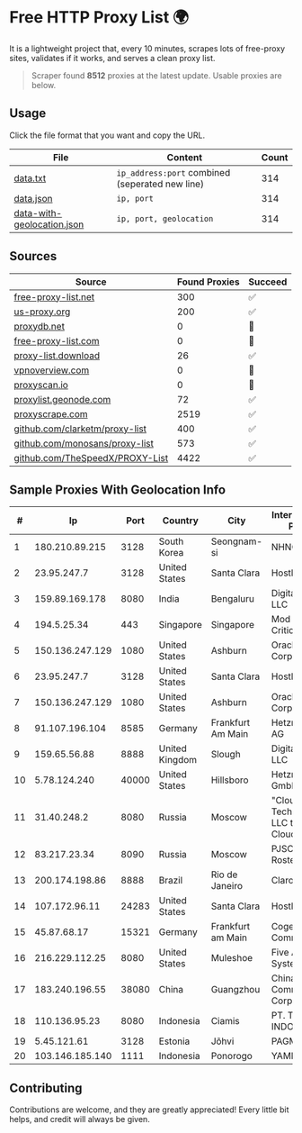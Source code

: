 
# Free HTTP Proxy List 🌍

It is a lightweight project that, every 10 minutes, scrapes lots of free-proxy sites, validates if it works, and serves a clean proxy list.


> Scraper found **8512** proxies at the latest update. Usable proxies are below.

## Usage

Click the file format that you want and copy the URL.


|File|Content|Count|
|----|-------|-----|
|[data.txt](https://raw.githubusercontent.com/themiralay/Proxy-List-World/master/data.txt)|`ip_address:port` combined (seperated new line)|314|
|[data.json](https://raw.githubusercontent.com/themiralay/Proxy-List-World/master/data.json)|`ip, port`|314|
|[data-with-geolocation.json](https://raw.githubusercontent.com/themiralay/Proxy-List-World/master/data-with-geolocation.json)|`ip, port, geolocation`|314|

## Sources

|Source|Found Proxies|Succeed|
|------|-------------|-------|
|[free-proxy-list.net](https://free-proxy-list.net)|300|✅|
|[us-proxy.org](https://www.us-proxy.org)|200|✅|
|[proxydb.net](http://proxydb.net)|0|🚫|
|[free-proxy-list.com](https://free-proxy-list.com/?page=&port=&type%5B%5D=http&type%5B%5D=https&up_time=0&search=Search)|0|🚫|
|[proxy-list.download](https://www.proxy-list.download/HTTP)|26|✅|
|[vpnoverview.com](https://vpnoverview.com/privacy/anonymous-browsing/free-proxy-servers)|0|🚫|
|[proxyscan.io](https://www.proxyscan.io)|0|🚫|
|[proxylist.geonode.com](https://proxylist.geonode.com/api/proxy-list?limit=300&page=1&sort_by=lastChecked&sort_type=desc&protocols=http,https)|72|✅|
|[proxyscrape.com](https://api.proxyscrape.com/v2/?request=displayproxies&protocol=http&timeout=10000&country=all&ssl=all&anonymity=all)|2519|✅|
|[github.com/clarketm/proxy-list](https://raw.githubusercontent.com/clarketm/proxy-list/master/proxy-list-raw.txt)|400|✅|
|[github.com/monosans/proxy-list](https://raw.githubusercontent.com/monosans/proxy-list/main/proxies/http.txt)|573|✅|
|[github.com/TheSpeedX/PROXY-List](https://raw.githubusercontent.com/TheSpeedX/PROXY-List/master/http.txt)|4422|✅|


## Sample Proxies With Geolocation Info

|#|Ip|Port|Country|City|Internet Service Provider|
|-|--|----|-------|----|-------------------------|
|1|180.210.89.215|3128|South Korea|Seongnam-si|NHNCLOUD|
|2|23.95.247.7|3128|United States|Santa Clara|HostPapa|
|3|159.89.169.178|8080|India|Bengaluru|DigitalOcean, LLC|
|4|194.5.25.34|443|Singapore|Singapore|Mod Mission Critical LLC|
|5|150.136.247.129|1080|United States|Ashburn|Oracle Corporation|
|6|23.95.247.7|3128|United States|Santa Clara|HostPapa|
|7|150.136.247.129|1080|United States|Ashburn|Oracle Corporation|
|8|91.107.196.104|8585|Germany|Frankfurt Am Main|Hetzner Online AG|
|9|159.65.56.88|8888|United Kingdom|Slough|DigitalOcean, LLC|
|10|5.78.124.240|40000|United States|Hillsboro|Hetzner Online GmbH|
|11|31.40.248.2|8080|Russia|Moscow|"Cloud Technologies" LLC trading as Cloud.ru|
|12|83.217.23.34|8090|Russia|Moscow|PJSC Rostelecom|
|13|200.174.198.86|8888|Brazil|Rio de Janeiro|Claro S.A|
|14|107.172.96.11|24283|United States|Santa Clara|HostPapa|
|15|45.87.68.17|15321|Germany|Frankfurt am Main|Cogent Communications|
|16|216.229.112.25|8080|United States|Muleshoe|Five Area Systems, LLC|
|17|183.240.196.55|38080|China|Guangzhou|China Mobile Communications Corporation|
|18|110.136.95.23|8080|Indonesia|Ciamis|PT. TELKOM INDONESIA|
|19|5.45.121.61|3128|Estonia|Jõhvi|PAGM network|
|20|103.146.185.140|1111|Indonesia|Ponorogo|YAMNET|



## Contributing

Contributions are welcome, and they are greatly appreciated! Every
little bit helps, and credit will always be given.

